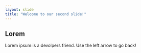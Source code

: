 ```yaml
---
layout: slide
title: "Welcome to our second slide!"
---
```

## Lorem
Lorem ipsum is a devolpers friend.
Use the left arrow to go back!
